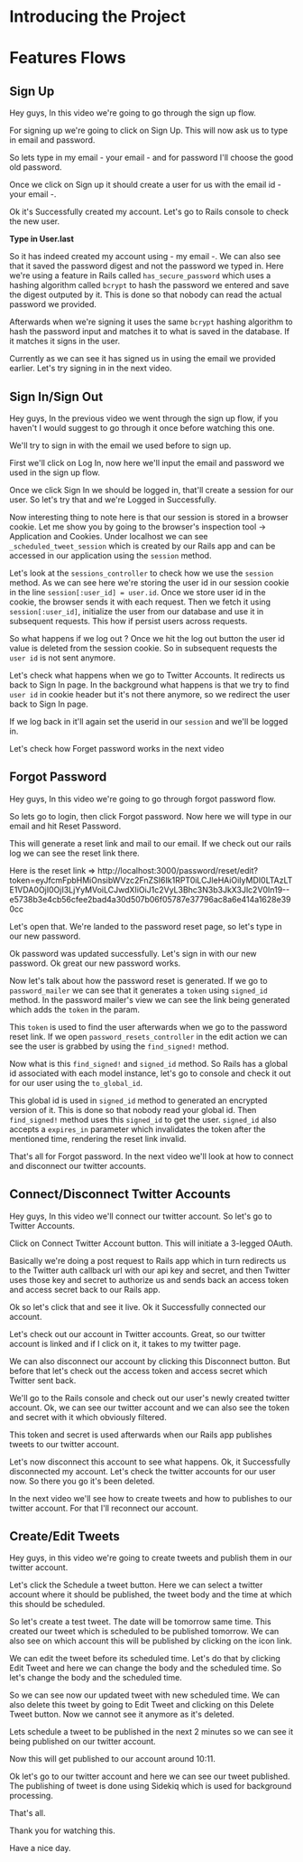 # Introducing the Project

# Features Flows

## Sign Up

Hey guys, In this video we're going to go through the sign up flow.

For signing up we're going to click on Sign Up. This will now ask us to type in email and password.

So lets type in my email - your email - and for password I'll choose the good old password.

Once we click on Sign up it should create a user for us with the email id - your email -.


Ok it's Successfully created my account. Let's go to Rails console to check the new user.

**Type in User.last**

So it has indeed created my account using - my email -. We can also see that it saved the password digest and not the password we typed in. Here we're using a feature in Rails called `has_secure_password` which uses a hashing algorithm called `bcrypt` to hash the password we entered and save the digest outputed by it. This is done so that nobody can read the actual password we provided.

Afterwards when we're signing it uses the same `bcrypt` hashing algorithm to hash the password input and matches it to what is saved in the database. If it matches it signs in the user.

Currently as we can see it has signed us in using the email we provided earlier. Let's try signing in in the next video.


## Sign In/Sign Out

Hey guys, In the previous video we went through the sign up flow, if you haven't I would suggest to go through it once before watching this one.

We'll try to sign in with the email we used before to sign up.

First we'll click on Log In, now here we'll input the email and password we used in the sign up flow.

Once we click Sign In we should be logged in, that'll create a session for our user. So let's try that and we're Logged in Successfully.

Now interesting thing to note here is that our session is stored in a browser cookie. Let me show you by going to the browser's inspection tool -> Application and Cookies. Under localhost we can see `_scheduled_tweet_session` which is created by our Rails app and can be accessed in our application using the `session` method.

Let's look at the `sessions_controller` to check how we use the `session` method. As we can see here we're storing the user id in our session cookie in the line `session[:user_id] = user.id`. Once we store user id in the cookie, the browser sends it with each request. Then we fetch it using `session[:user_id]`, initialize the user from our database and use it in subsequent requests. This how if persist users across requests.

So what happens if we log out ? Once we hit the log out button the user id value is deleted from the session cookie. So in subsequent requests the `user id` is not sent anymore.

Let's check what happens when we go to Twitter Accounts. It redirects us back to Sign In page. In the background what happens is that we try to find `user id` in cookie header but it's not there anymore, so we redirect the user back to Sign In page.

If we log back in it'll again set the userid in our `session` and we'll be logged in.

Let's check how Forget password works in the next video

## Forgot Password

Hey guys, In this video we're going to go through forgot password flow.

So lets go to login, then click Forgot password. Now here we will type in our email and hit Reset Password.

This will generate a reset link and mail to our email. If we check out our rails log we can see the reset link there.

Here is the reset link => http://localhost:3000/password/reset/edit?token=eyJfcmFpbHMiOnsibWVzc2FnZSI6Ik1RPT0iLCJleHAiOiIyMDI0LTAzLTE1VDA0OjI0OjI3LjYyMVoiLCJwdXIiOiJ1c2VyL3Bhc3N3b3JkX3Jlc2V0In19--e5738b3e4cb56cfee2bad4a30d507b06f05787e37796ac8a6e414a1628e390cc

Let's open that. We're landed to the password reset page, so let's type in our new password.

Ok password was updated successfully. Let's sign in with our new password. Ok great our new password works.

Now let's talk about how the password reset is generated. If we go to `password_mailer` we can see that it generates a `token` using `signed_id` method. In the password mailer's view we can see the link being generated which adds the `token` in the param.

This `token` is used to find the user afterwards when we go to the password reset link. If we open `password_resets_controller` in the edit action we can see the user is grabbed by using the `find_signed!` method.

Now what is this `find_signed!` and `signed_id` method. So Rails has a global id associated with each model instance, let's go to console and check it out for our user using the `to_global_id`.

This global id is used in `signed_id` method to generated an encrypted version of it. This is done so that nobody read your global id. Then `find_signed!` method uses this `signed_id` to get the user. `signed_id` also accepts a `expires_in` parameter which invalidates the token after the mentioned time, rendering the reset link invalid.

That's all for Forgot password. In the next video we'll look at how to connect and disconnect our twitter accounts.

## Connect/Disconnect Twitter Accounts

Hey guys, In this video we'll connect our twitter account. So let's go to Twitter Accounts.

Click on Connect Twitter Account button. This will initiate a 3-legged OAuth.

Basically we're doing a post request to Rails app which in turn redirects us to the Twitter auth callback url with our api key and secret, and then Twitter uses those key and secret to authorize us and sends back an access token and access secret back to our Rails app.

Ok so let's click that and see it live. Ok it Successfully connected our account.

Let's check out our account in Twitter accounts. Great, so our twitter account is linked and if I click on it, it takes to my twitter page.

We can also disconnect our account by clicking this Disconnect button. But before that let's check out the access token and access secret which Twitter sent back.

We'll go to the Rails console and check out our user's newly created twitter account. Ok, we can see our twitter account and we can also see the token and secret with it which obviously filtered.

This token and secret is used afterwards when our Rails app publishes tweets to our twitter account.

Let's now disconnect this account to see what happens. Ok, it Successfully disconnected my account. Let's check the twitter accounts for our user now. So there you go it's been deleted.

In the next video we'll see how to create tweets and how to publishes to our twitter account. For that I'll reconnect our account.



## Create/Edit Tweets

Hey guys, in this video we're going to create tweets and publish them in our twitter account.

Let's click the Schedule a tweet button. Here we can select a twitter account where it should be published, the tweet body and the time at which this should be scheduled.

So let's create a test tweet. The date will be tomorrow same time. This created our tweet which is scheduled to be published tomorrow. We can also see on which account this will be published by clicking on the icon link.

We can edit the tweet before its scheduled time. Let's do that by clicking Edit Tweet and here we can change the body and the scheduled time. So let's change the body and the scheduled time.

So we can see now our updated tweet with new scheduled time. We can also delete this tweet by going to Edit Tweet and clicking on this Delete Tweet button. Now we cannot see it anymore as it's deleted.

Lets schedule a tweet to be published in the next 2 minutes so we can see it being published on our twitter account.

Now this will get published to our account around 10:11.

Ok let's go to our twitter account and here we can see our tweet published. The publishing of tweet is done using Sidekiq which is used for background processing.

That's all.

Thank you for watching this.

Have a nice day.
